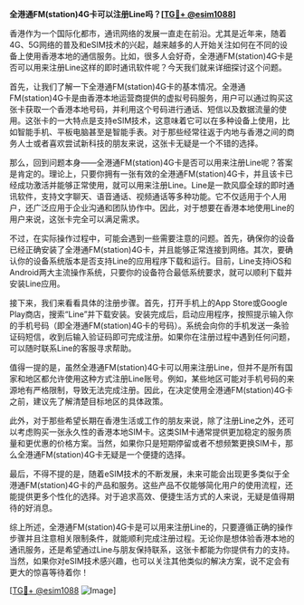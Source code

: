 **全港通FM(station)4G卡可以注册Line吗？[[TG💪+ @esim1088](https://t.me/s/esim1088)]**

香港作为一个国际化都市，通讯网络的发展一直走在前沿。尤其是近年来，随着4G、5G网络的普及和eSIM技术的兴起，越来越多的人开始关注如何在不同的设备上使用香港本地的通信服务。比如，很多人会好奇，全港通FM(station)4G卡是否可以用来注册Line这样的即时通讯软件呢？今天我们就来详细探讨这个问题。

首先，让我们了解一下全港通FM(station)4G卡的基本情况。全港通FM(station)4G卡是由香港本地运营商提供的虚拟号码服务，用户可以通过购买这张卡获取一个香港本地号码，并利用这个号码进行通话、短信以及数据流量的使用。这张卡的一大特点是支持eSIM技术，这意味着它可以在多种设备上使用，比如智能手机、平板电脑甚至是智能手表。对于那些经常往返于内地与香港之间的商务人士或者喜欢尝试新科技的朋友来说，这张卡无疑是一个不错的选择。

那么，回到问题本身——全港通FM(station)4G卡是否可以用来注册Line呢？答案是肯定的。理论上，只要你拥有一张有效的全港通FM(station)4G卡，并且该卡已经成功激活并能够正常使用，就可以用来注册Line。Line是一款风靡全球的即时通讯软件，支持文字聊天、语音通话、视频通话等多种功能。它不仅适用于个人用户，还广泛应用于企业沟通和团队协作中。因此，对于想要在香港本地使用Line的用户来说，这张卡完全可以满足需求。

不过，在实际操作过程中，可能会遇到一些需要注意的问题。首先，确保你的设备已经正确安装了全港通FM(station)4G卡，并且能够正常连接到网络。其次，要确认你的设备系统版本是否支持Line的应用程序下载和运行。目前，Line支持iOS和Android两大主流操作系统，只要你的设备符合最低系统要求，就可以顺利下载并安装Line应用。

接下来，我们来看看具体的注册步骤。首先，打开手机上的App Store或Google Play商店，搜索“Line”并下载安装。安装完成后，启动应用程序，按照提示输入你的手机号码（即全港通FM(station)4G卡的号码）。系统会向你的手机发送一条验证码短信，收到后输入验证码即可完成注册。如果你在注册过程中遇到任何问题，可以随时联系Line的客服寻求帮助。

值得一提的是，虽然全港通FM(station)4G卡可以用来注册Line，但并不是所有国家和地区都允许使用这种方式注册Line账号。例如，某些地区可能对手机号码的来源地有严格限制，导致无法完成注册。因此，在决定使用全港通FM(station)4G卡之前，建议先了解清楚目标地区的具体政策。

此外，对于那些希望长期在香港生活或工作的朋友来说，除了注册Line之外，还可以考虑购买一张永久性的香港本地SIM卡。这类SIM卡通常提供更加稳定的服务质量和更优惠的价格方案。当然，如果你只是短期停留或者不想频繁更换SIM卡，那么全港通FM(station)4G卡无疑是一个便捷的选择。

最后，不得不提的是，随着eSIM技术的不断发展，未来可能会出现更多类似于全港通FM(station)4G卡的产品和服务。这些产品不仅能够简化用户的使用流程，还能提供更多个性化的选择。对于追求高效、便捷生活方式的人来说，无疑是值得期待的好消息。

综上所述，全港通FM(station)4G卡是可以用来注册Line的，只要遵循正确的操作步骤并且注意相关限制条件，就能顺利完成注册过程。无论你是想体验香港本地的通讯服务，还是希望通过Line与朋友保持联系，这张卡都能为你提供有力的支持。当然，如果你对eSIM技术感兴趣，也可以关注其他类似的解决方案，说不定会有更大的惊喜等待着你！

[[TG💪+ @esim1088](https://t.me/s/esim1088) ![Image](https://i.postimg.cc/4NQfJmqS/Snipaste-2025-05-13-00-14-12.png)]